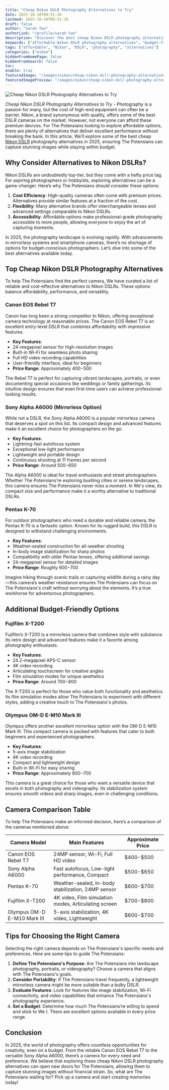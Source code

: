 ```yaml
---
title: "Cheap Nikon DSLR Photography Alternatives to Try"
date: 2025-10-10T09:51:34
lastmod: 2025-10-10T09:51:34
draft: false
author: "Sarah Tan"
authorLink: "/profile/sarah-tan"
description: "Discover the best cheap Nikon DSLR photography alternatives to capture stunning shots without breaking the bank. Affordable options for every photographer!"
keywords: ["affordable Nikon DSLR photography alternatives", "budget-friendly Nikon DSLR alternatives", "cheap Nikon DSLR photography options"]
tags: ["affordable", "Nikon", "DSLR", "photography", "alternatives"]
categories: ["nikon"]
hiddenFromHomePage: false
hiddenFromSearch: false
toc:
enable: true
featuredImage: "/images/nikon/cheap-nikon-dslr-photography-alternatives-to-try.jpg"
featuredImagePreview: "/images/nikon/cheap-nikon-dslr-photography-alternatives-to-try.jpg"
---
```


![Cheap Nikon DSLR Photography Alternatives to Try](/images/nikon/cheap-nikon-dslr-photography-alternatives-to-try.jpg)


*Cheap Nikon DSLR Photography Alternatives to Try* - Photography is a passion for many, but the cost of high-end equipment can often be a barrier. Nikon, a brand synonymous with quality, offers some of the best DSLR cameras on the market. However, not everyone can afford these premium devices. For The Potensians looking to explore affordable options, there are plenty of alternatives that deliver excellent performance without breaking the bank. In this article, We’ll explore some of the best cheap [Nikon DSLR](/nikon/affordable-nikon-dslr-features) photography alternatives in 2025, ensuring The Potensians can capture stunning images while staying within budget.

## Why Consider Alternatives to Nikon DSLRs?

Nikon DSLRs are undoubtedly top-tier, but they come with a hefty price tag. For aspiring photographers or hobbyists, exploring alternatives can be a game-changer. Here’s why The Potensians should consider these options:

1. **Cost Efficiency**: High-quality cameras often come with premium prices. Alternatives provide similar features at a fraction of the cost. 
2. **Flexibility**: Many alternative brands offer interchangeable lenses and advanced settings comparable to Nikon DSLRs. 
3. **Accessibility**: Affordable options make professional-grade photography accessible to more people, allowing everyone to enjoy the art of capturing moments. 

In 2025, the photography landscape is evolving rapidly. With advancements in mirrorless systems and smartphone cameras, there’s no shortage of options for budget-conscious photographers. Let’s dive into some of the best alternatives available today.

## Top Cheap Nikon DSLR Photography Alternatives

To help The Potensians find the perfect camera, We have curated a list of reliable and cost-effective alternatives to Nikon DSLRs. These options balance affordability, performance, and versatility.

### Canon EOS Rebel T7

Canon has long been a strong competitor to Nikon, offering exceptional camera technology at reasonable prices. The Canon EOS Rebel T7 is an excellent entry-level DSLR that combines affordability with impressive features.

- **Key Features**: 
 - 24-megapixel sensor for high-resolution images 
 - Built-in Wi-Fi for seamless photo sharing 
 - Full HD video recording capabilities 
 - User-friendly interface, ideal for beginners 
- **Price Range**: Approximately $400-$500 

The Rebel T7 is perfect for capturing vibrant landscapes, portraits, or even documenting special occasions like weddings or family gatherings. Its intuitive design ensures that even first-time users can achieve professional-looking results.

### Sony Alpha A6000 (Mirrorless Option)

While not a DSLR, the Sony Alpha A6000 is a popular mirrorless camera that deserves a spot on this list. Its compact design and advanced features make it an excellent choice for photographers on the go. 

- **Key Features**: 
 - Lightning-fast autofocus system 
 - Exceptional low-light performance 
 - Lightweight and portable design 
 - Continuous shooting at 11 frames per second 
- **Price Range**: Around $500-$650 

The Alpha A6000 is ideal for travel enthusiasts and street photographers. Whether The Potensians’re exploring bustling cities or serene landscapes, this camera ensures The Potensians never miss a moment. In We's view, its compact size and performance make it a worthy alternative to traditional DSLRs.

### Pentax K-70

For outdoor photographers who need a durable and reliable camera, the Pentax K-70 is a fantastic option. Known for its rugged build, this DSLR is designed to withstand challenging environments. 

- **Key Features**: 
 - Weather-sealed construction for all-weather shooting 
 - In-body image stabilization for sharp photos 
 - Compatibility with older Pentax lenses, offering additional savings 
 - 24-megapixel sensor for detailed images 
- **Price Range**: Roughly $600-$700 

Imagine hiking through scenic trails or capturing wildlife during a rainy day—this camera’s weather resistance ensures The Potensians can focus on The Potensians's craft without worrying about the elements. It’s a true workhorse for adventurous photographers.

## Additional Budget-Friendly Options

### Fujifilm X-T200

Fujifilm’s X-T200 is a mirrorless camera that combines style with substance. Its retro design and advanced features make it a favorite among photography enthusiasts.

- **Key Features**: 
 - 24.2-megapixel APS-C sensor 
 - 4K video recording 
 - Articulating touchscreen for creative angles 
 - Film simulation modes for unique aesthetics 
- **Price Range**: Around $700-$800 

The X-T200 is perfect for those who value both functionality and aesthetics. Its film simulation modes allow The Potensians to experiment with different styles, adding a creative touch to The Potensians's photos.

### Olympus OM-D E-M10 Mark III

Olympus offers another excellent mirrorless option with the OM-D E-M10 Mark III. This compact camera is packed with features that cater to both beginners and experienced photographers.

- **Key Features**: 
 - 5-axis image stabilization 
 - 4K video recording 
 - Compact and lightweight design 
 - Built-in Wi-Fi for easy sharing 
- **Price Range**: Approximately $600-$700 

This camera is a great choice for those who want a versatile device that excels in both photography and videography. Its stabilization system ensures smooth videos and sharp images, even in challenging conditions.

## Camera Comparison Table

To help The Potensians make an informed decision, here’s a comparison of the cameras mentioned above:

<div class="table-responsive">
<table class="html-table">
<thead>
<tr>
<th>Camera Model</th>
<th>Main Features</th>
<th>Approximate Price</th>
</tr>
</thead>
<tbody>
<tr>
<td>Canon EOS Rebel T7</td>
<td>24MP sensor, Wi-Fi, Full HD video</td>
<td>$400-$500</td>
</tr>
<tr>
<td>Sony Alpha A6000</td>
<td>Fast autofocus, Low-light performance, Compact</td>
<td>$500-$650</td>
</tr>
<tr>
<td>Pentax K-70</td>
<td>Weather-sealed, In-body stabilization, 24MP sensor</td>
<td>$600-$700</td>
</tr>
<tr>
<td>Fujifilm X-T200</td>
<td>4K video, Film simulation modes, Articulating screen</td>
<td>$700-$800</td>
</tr>
<tr>
<td>Olympus OM-D E-M10 Mark III</td>
<td>5-axis stabilization, 4K video, Lightweight</td>
<td>$600-$700</td>
</tr>
</tbody>
</table>
</div>

## Tips for Choosing the Right Camera

Selecting the right camera depends on The Potensians's specific needs and preferences. Here are some tips to guide The Potensians:

1. **Define The Potensians's Purpose**: Are The Potensians into landscape photography, portraits, or videography? Choose a camera that aligns with The Potensians's goals. 
2. **Consider Portability**: If The Potensians travel frequently, a lightweight mirrorless camera might be more suitable than a bulky DSLR. 
3. **Evaluate Features**: Look for features like image stabilization, Wi-Fi connectivity, and video capabilities that enhance The Potensians's photography experience. 
4. **Set a Budget**: Determine how much The Potensians’re willing to spend and stick to We t. There are excellent options available in every price range. 

## Conclusion

In 2025, the world of photography offers countless opportunities for creativity, even on a budget. From the reliable Canon EOS Rebel T7 to the versatile Sony Alpha A6000, there’s a camera for every need and preference. We believe that exploring these cheap Nikon DSLR photography alternatives can open new doors for The Potensians, allowing them to capture stunning images without financial strain. So, what are The Potensians waiting for? Pick up a camera and start creating memories today!

